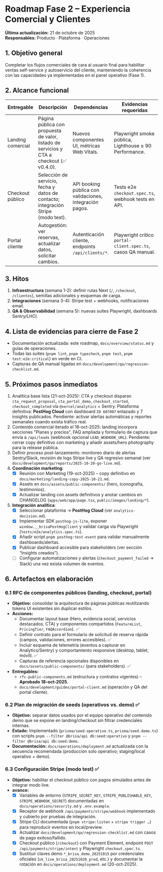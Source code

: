 # Roadmap Fase 2 – Experiencia Comercial y Clientes

**Última actualización:** 21 de octubre de 2025  
**Responsables:** Producto · Plataforma · Operaciones

## 1. Objetivo general

Completar los flujos comerciales de cara al usuario final para habilitar ventas self-service y autoservicio del cliente, manteniendo la coherencia con las capacidades ya implementadas en el panel operativo (Fase 1).

## 2. Alcance funcional

| Entregable        | Descripción                                                                               | Dependencias                                             | Evidencias requeridas                                        |
| ----------------- | ----------------------------------------------------------------------------------------- | -------------------------------------------------------- | ------------------------------------------------------------ |
| Landing comercial | Página pública con propuesta de valor, listado de servicios y CTA a checkout (✅ v0.4.0). | Nuevos componentes UI, métricas Web Vitals.              | Playwright smoke pública, Lighthouse ≥ 90 Performance.       |
| Checkout público  | Selección de servicio, fecha y datos de contacto; integración Stripe (modo test).         | API booking pública con validaciones, integración pagos. | Tests e2e `checkout.spec.ts`, webhook tests en API.          |
| Portal cliente    | Autogestión: ver reservas, actualizar datos, solicitar cambios.                           | Autenticación cliente, endpoints `/api/clients/*`.       | Playwright crítico `portal-client.spec.ts`, casos QA manual. |

## 3. Hitos

1. **Infraestructura** (semana 1-2): definir rutas Next (`/`, `/checkout`, `/clientes`), semillas adicionales y esquemas de carga.
2. **Integraciones** (semana 3-4): Stripe test + webhooks, notificaciones email.
3. **QA & Observabilidad** (semana 5): nuevas suites Playwright, dashboards Sentry/LHCI.

## 4. Lista de evidencias para cierre de Fase 2

- Documentación actualizada: este roadmap, `docs/overview/status.md` y guías de operaciones.
- Todas las suites (`pnpm lint`, `pnpm typecheck`, `pnpm test`, `pnpm test:e2e:critical`) en verde en CI.
- Capturas de QA manual ligadas en `docs/development/qa/regression-checklist.md`.

## 5. Próximos pasos inmediatos

1. Analítica base lista (21-oct-2025): CTA y checkout disparan `cta_request_proposal`, `cta_portal_demo`, `checkout_started`, `checkout_completed` vía `@vercel/analytics` + Sentry. Plataforma definitiva: **PostHog Cloud** con dashboard `ID 607007` enlazado y 7 insights publicados. Pendiente: activar alertas automáticas y reportes semanales cuando exista tráfico real.
2. Contenido comercial iterado el 18-oct-2025: landing incorpora secciones "Planes y precios", FAQ ampliada y formulario de captura que envía a `/api/leads` (webhook opcional `LEAD_WEBHOOK_URL`). Pendiente: cerrar copy definitivo con marketing y añadir assets/hero photography para la release pública.
3. Definir proceso post-lanzamiento: monitoreo diario de alertas Sentry/Slack, revisión de logs Stripe live y QA regresivo semanal (ver `docs/development/qa/reports/2025-10-20-go-live.md`).
4. **Coordinación marketing**:
   - [x] Reunión con Marketing (19-oct-2025) – copy definitivo en `docs/marketing/landing-copy-2025-10-21.md`.
   - [x] Assets en `docs/assets/public-components/` (hero, iconografía, testimonios).
   - [x] Actualizar landing con assets definitivos y anotar cambios en CHANGELOG (`apps/web/app/page.tsx`, `public/images/landing/*`).

5. **Integración analítica**:
   - [x] Seleccionar plataforma → **PostHog Cloud** (ver `analytics-decision.md`).
   - [x] Implementar SDK `posthog-js-lite`, exponer `window.__brisaPostHogClient` y validar carga vía Playwright (`tests/e2e/analytics.spec.ts`).
   - [x] Añadir script `pnpm posthog:test-event` para validar manualmente dashboards/alertas.
   - [x] Publicar dashboard accesible para stakeholders (ver sección “Insights creados”).
   - [ ] Configurar automatizaciones y alertas (`checkout_payment_failed` → Slack) una vez exista volumen de eventos.

## 6. Artefactos en elaboración

### 6.1 RFC de componentes públicos (landing, checkout, portal)

- **Objetivo:** consolidar la arquitectura de páginas públicas reutilizando tokens UI existentes sin duplicar estilos.
- **Acciones:**
  - Documentar layout base (Hero, evidencia social, servicios destacados, CTA) y componentes compartidos (`FeatureList`, `PricingTier`, `FAQAccordion`). ✅
  - Definir contrato para el formulario de solicitud de reserva rápida (campos, validaciones, errores accesibles). ✅
  - Incluir esquema de telemetría (eventos a capturar en Analytics/Sentry) y comportamiento responsive (desktop, tablet, móvil). ✅
  - Capturas de referencia opcionales disponibles en `docs/assets/public-components/` (para stakeholders). ✅
- **Entregables:**
  - `rfc-public-components.md` (estructura y contratos vigentes) – **Aprobado 18-oct-2025**.
  - `docs/development/guides/portal-client.md` (operación y QA del portal cliente).

### 6.2 Plan de migración de seeds (operativos vs. demo) ✅

- **Objetivo:** separar datos usados por el equipo operativo del contenido demo que se expone en landing/checkout sin filtrar credenciales internas.
- **Estado:** Implementado (`prisma/seed.operativo.ts`, `prisma/seed.demo.ts`) con scripts `pnpm --filter @brisa/api db:seed:operativo` y `pnpm --filter @brisa/api db:seed:demo`.
- **Documentación:** `docs/operations/deployment.md` actualizada con la secuencia recomendada (producción solo operativo; staging/local operativo + demo).

### 6.3 Configuración Stripe (modo test) ✅

- **Objetivo:** habilitar el checkout público con pagos simulados antes de integrar modo live.
- **avance:**
  - [x] Variables de entorno (`STRIPE_SECRET_KEY`, `STRIPE_PUBLISHABLE_KEY`, `STRIPE_WEBHOOK_SECRET`) documentadas en `docs/operations/security.md` y `.env.example`.
  - [x] Receptor de webhook `/api/payments/stripe/webhook` implementado y cubierto por pruebas de integración.
  - [x] Stripe CLI documentada (`pnpm stripe:listen` + `stripe trigger …`) para reproducir eventos en local/preview.
  - [x] Actualizar `docs/development/qa/regression-checklist.md` con casos de pago exitoso/fallido.
  - [x] Checkout público (`/checkout`) con Payment Element, endpoint `POST /api/payments/stripe/intent` y Playwright `checkout.spec.ts`.
  - [x] Sustituir claves demo `*_brisa_demo_20251015` por credenciales oficiales (`sk_live_brisa_20251020_prod`, etc.) y documentar la rotación en `docs/operations/deployment.md` (20-oct-2025).
